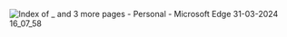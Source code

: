 ![Index of _ and 3 more pages - Personal - Microsoft​ Edge 31-03-2024 16_07_58](https://github.com/Manasavybhavi/Bored-API/assets/93705309/a3df6fd0-6a08-43ee-92ec-31754547c9e0)

